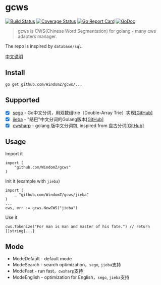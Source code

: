 # gcws

[![Build Status](https://travis-ci.org/WindomZ/gcws.svg?branch=master)](https://travis-ci.org/WindomZ/gcws)
[![Coverage Status](https://coveralls.io/repos/github/WindomZ/gcws/badge.svg?branch=master)](https://coveralls.io/github/WindomZ/gcws?branch=master)
[![Go Report Card](https://goreportcard.com/badge/github.com/WindomZ/gcws)](https://goreportcard.com/report/github.com/WindomZ/gcws)
[![GoDoc](https://godoc.org/github.com/WindomZ/gcws?status.svg)](https://godoc.org/github.com/WindomZ/gcws)

> gcws is CWS(Chinese Word Segmentation) for golang - many cws adapters manager.

The repo is inspired by `database/sql`.

[中文说明](README.md)

## Install
```bash
go get github.com/WindomZ/gcws/...
```

## Supported
- [x] [sego](https://github.com/WindomZ/gcws/tree/master/sego) - Go中文分词，用双数组trie（Double-Array Trie）实现[[GitHub]](https://github.com/huichen/sego)
- [x] [jieba](https://github.com/WindomZ/gcws/tree/master/jieba) - "结巴"中文分词的Golang版本[[GitHub]](https://github.com/yanyiwu/gojieba)
- [x] [cwsharp](https://github.com/WindomZ/gcws/tree/master/cwsharp) - golang 版中文分词包, inspired from 盘古分词[[GitHub]](https://github.com/zhengchun/cwsharp-go)

## Usage
Import it
```
import (
    "github.com/WindomZ/gcws"
)
```

Init it (example with `jieba`)
```
import (
    _ "github.com/WindomZ/gcws/jieba"
)
...
cws, err := gcws.NewCWS("jieba")
```

Use it
```
cws.Tokenize("For man is man and master of his fate.") // return []string{...}
```

## Mode
- ModeDefault - default mode
- ModeSearch - search optimization，`sego`, `jieba`支持
- ModeFast - run fast，`cwsharp`支持
- ModeEnglish - optimization for English，`sego`, `jieba`支持
